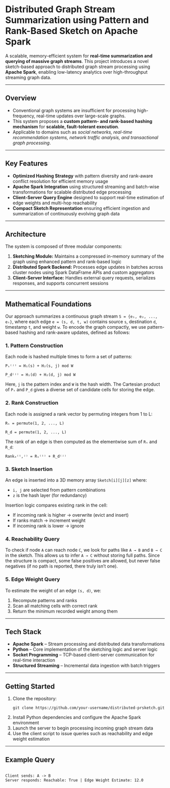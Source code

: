 <h1>Distributed Graph Stream Summarization using Pattern and Rank-Based Sketch on Apache Spark</h1>

<p>
A scalable, memory-efficient system for <b>real-time summarization and querying of massive graph streams</b>. 
This project introduces a novel sketch-based approach
to distributed graph stream processing using <b>Apache Spark</b>, enabling low-latency analytics over high-throughput streaming graph data.
</p>

<hr>

<h2>Overview</h2>
<ul>
  <li>Conventional graph systems are insufficient for processing high-frequency, real-time updates over large-scale graphs.</li>
  <li>This system proposes a <b>custom pattern- and rank-based hashing mechanism</b> for <b>scalable, fault-tolerant execution</b>.</li>
  <li>Applicable to domains such as <i>social networks, real-time recommendation systems, network traffic analysis, and transactional graph processing</i>.</li>
</ul>

<hr>

<h2>Key Features</h2>
<ul>
  <li><b>Optimized Hashing Strategy</b> with pattern diversity and rank-aware conflict resolution for efficient memory usage</li>
  <li><b>Apache Spark Integration</b> using structured streaming and batch-wise transformations for scalable distributed edge processing</li>
  <li><b>Client-Server Query Engine</b> designed to support real-time estimation of edge weights and multi-hop reachability</li>
  <li><b>Compact Sketch Representation</b> ensuring efficient ingestion and summarization of continuously evolving graph data</li>
</ul>

<hr>

<h2>Architecture</h2>
<p>The system is composed of three modular components:</p>
<ol>
  <li><b>Sketching Module:</b> Maintains a compressed in-memory summary of the graph using enhanced pattern and rank-based logic</li>
  <li><b>Distributed Spark Backend:</b> Processes edge updates in batches across cluster nodes using Spark DataFrame APIs and custom aggregators</li>
  <li><b>Client-Server Interface:</b> Handles external query requests, serializes responses, and supports concurrent sessions</li>
</ol>

<hr>

<h2>Mathematical Foundations</h2>
<p>Our approach summarizes a continuous graph stream <code>S = {e₁, e₂, ..., eₜ}</code>, where each edge <code>e = (s, d, t, w)</code> contains source <code>s</code>, destination <code>d</code>, timestamp <code>t</code>, and weight <code>w</code>. To encode the graph compactly, we use pattern-based hashing and rank-aware updates, defined as follows:</p>

<h3>1. Pattern Construction</h3>
<p>
Each node is hashed multiple times to form a set of patterns:
</p>
<pre><code>Pₛ⁽ʲ⁾ = H₁(s) + H₂(s, j) mod W</code></pre>
<pre><code>P_d⁽ʲ⁾ = H₁(d) + H₂(d, j) mod W</code></pre>
<p>
Here, <code>j</code> is the pattern index and <code>W</code> is the hash width. The Cartesian product of <code>Pₛ</code> and <code>P_d</code> gives a diverse set of candidate cells for storing the edge.
</p>

<h3>2. Rank Construction</h3>
<p>
Each node is assigned a rank vector by permuting integers from 1 to L:
</p>
<pre><code>Rₛ = permute(1, 2, ..., L)</code></pre>
<pre><code>R_d = permute(1, 2, ..., L)</code></pre>
<p>
The rank of an edge is then computed as the elementwise sum of <code>Rₛ</code> and <code>R_d</code>:
</p>
<pre><code>Rankₑ⁽ⁱ,ʲ⁾ = Rₛ⁽ⁱ⁾ + R_d⁽ʲ⁾</code></pre>

<h3>3. Sketch Insertion</h3>
<p>
An edge is inserted into a 3D memory array <code>Sketch[i][j][z]</code> where:
</p>
<ul>
  <li><code>i, j</code> are selected from pattern combinations</li>
  <li><code>z</code> is the hash layer (for redundancy)</li>
</ul>
<p>
Insertion logic compares existing rank in the cell:
</p>
<ul>
  <li>If incoming rank is higher → overwrite (evict and insert)</li>
  <li>If ranks match → increment weight</li>
  <li>If incoming rank is lower → ignore</li>
</ul>

<h3>4. Reachability Query</h3>
<p>
To check if node <code>A</code> can reach node <code>C</code>, we look for paths like <code>A → B</code> and <code>B → C</code> in the sketch. This allows us to infer <code>A → C</code> without storing full paths. Since the structure is compact, some false positives are allowed, but never false negatives (if no path is reported, there truly isn’t one).
</p>

<h3>5. Edge Weight Query</h3>
<p>
To estimate the weight of an edge <code>(s, d)</code>, we:
</p>
<ol>
  <li>Recompute patterns and ranks</li>
  <li>Scan all matching cells with correct rank</li>
  <li>Return the minimum recorded weight among them</li>
</ol>

<hr>

<h2>Tech Stack</h2>
<ul>
  <li><b>Apache Spark</b> – Stream processing and distributed data transformations</li>
  <li><b>Python</b> – Core implementation of the sketching logic and server logic</li>
  <li><b>Socket Programming</b> – TCP-based client-server communication for real-time interaction</li>
  <li><b>Structured Streaming</b> – Incremental data ingestion with batch triggers</li>
</ul>

<hr>

<h2>Getting Started</h2>
<ol>
  <li>Clone the repository:<br>
    <pre><code>git clone https://github.com/your-username/distributed-prsketch.git</code></pre>
  </li>
  <li>Install Python dependencies and configure the Apache Spark environment</li>
  <li>Launch the server to begin processing incoming graph stream data</li>
  <li>Use the client script to issue queries such as reachability and edge weight estimation</li>
</ol>

<hr>

<h2>Example Query</h2>
<pre><code>
Client sends: A -> B
Server responds: Reachable: True | Edge Weight Estimate: 12.0
</code></pre>
